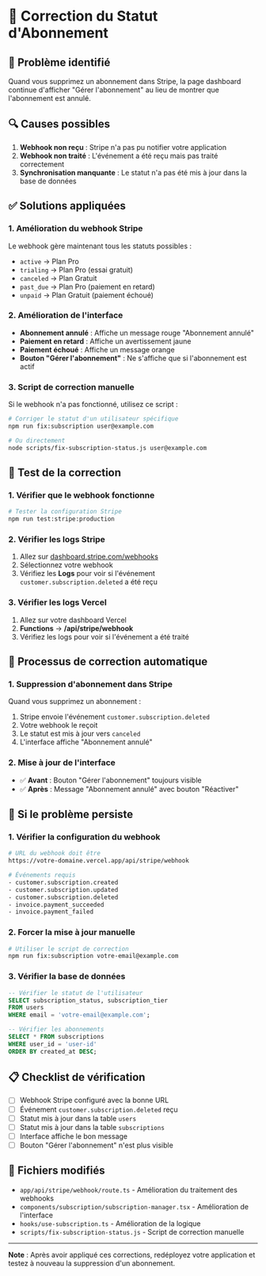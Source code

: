 # 🔧 Correction du Statut d'Abonnement

## 🚨 Problème identifié

Quand vous supprimez un abonnement dans Stripe, la page dashboard continue d'afficher "Gérer l'abonnement" au lieu de montrer que l'abonnement est annulé.

## 🔍 Causes possibles

1. **Webhook non reçu** : Stripe n'a pas pu notifier votre application
2. **Webhook non traité** : L'événement a été reçu mais pas traité correctement
3. **Synchronisation manquante** : Le statut n'a pas été mis à jour dans la base de données

## ✅ Solutions appliquées

### 1. Amélioration du webhook Stripe

Le webhook gère maintenant tous les statuts possibles :
- `active` → Plan Pro
- `trialing` → Plan Pro (essai gratuit)
- `canceled` → Plan Gratuit
- `past_due` → Plan Pro (paiement en retard)
- `unpaid` → Plan Gratuit (paiement échoué)

### 2. Amélioration de l'interface

- **Abonnement annulé** : Affiche un message rouge "Abonnement annulé"
- **Paiement en retard** : Affiche un avertissement jaune
- **Paiement échoué** : Affiche un message orange
- **Bouton "Gérer l'abonnement"** : Ne s'affiche que si l'abonnement est actif

### 3. Script de correction manuelle

Si le webhook n'a pas fonctionné, utilisez ce script :

```bash
# Corriger le statut d'un utilisateur spécifique
npm run fix:subscription user@example.com

# Ou directement
node scripts/fix-subscription-status.js user@example.com
```

## 🧪 Test de la correction

### 1. Vérifier que le webhook fonctionne

```bash
# Tester la configuration Stripe
npm run test:stripe:production
```

### 2. Vérifier les logs Stripe

1. Allez sur [dashboard.stripe.com/webhooks](https://dashboard.stripe.com/webhooks)
2. Sélectionnez votre webhook
3. Vérifiez les **Logs** pour voir si l'événement `customer.subscription.deleted` a été reçu

### 3. Vérifier les logs Vercel

1. Allez sur votre dashboard Vercel
2. **Functions** → **/api/stripe/webhook**
3. Vérifiez les logs pour voir si l'événement a été traité

## 🔄 Processus de correction automatique

### 1. Suppression d'abonnement dans Stripe

Quand vous supprimez un abonnement :
1. Stripe envoie l'événement `customer.subscription.deleted`
2. Votre webhook le reçoit
3. Le statut est mis à jour vers `canceled`
4. L'interface affiche "Abonnement annulé"

### 2. Mise à jour de l'interface

- ✅ **Avant** : Bouton "Gérer l'abonnement" toujours visible
- ✅ **Après** : Message "Abonnement annulé" avec bouton "Réactiver"

## 🚨 Si le problème persiste

### 1. Vérifier la configuration du webhook

```bash
# URL du webhook doit être
https://votre-domaine.vercel.app/api/stripe/webhook

# Événements requis
- customer.subscription.created
- customer.subscription.updated
- customer.subscription.deleted
- invoice.payment_succeeded
- invoice.payment_failed
```

### 2. Forcer la mise à jour manuelle

```bash
# Utiliser le script de correction
npm run fix:subscription votre-email@example.com
```

### 3. Vérifier la base de données

```sql
-- Vérifier le statut de l'utilisateur
SELECT subscription_status, subscription_tier 
FROM users 
WHERE email = 'votre-email@example.com';

-- Vérifier les abonnements
SELECT * FROM subscriptions 
WHERE user_id = 'user-id' 
ORDER BY created_at DESC;
```

## 📋 Checklist de vérification

- [ ] Webhook Stripe configuré avec la bonne URL
- [ ] Événement `customer.subscription.deleted` reçu
- [ ] Statut mis à jour dans la table `users`
- [ ] Statut mis à jour dans la table `subscriptions`
- [ ] Interface affiche le bon message
- [ ] Bouton "Gérer l'abonnement" n'est plus visible

## 🔗 Fichiers modifiés

- `app/api/stripe/webhook/route.ts` - Amélioration du traitement des webhooks
- `components/subscription/subscription-manager.tsx` - Amélioration de l'interface
- `hooks/use-subscription.ts` - Amélioration de la logique
- `scripts/fix-subscription-status.js` - Script de correction manuelle

---

**Note** : Après avoir appliqué ces corrections, redéployez votre application et testez à nouveau la suppression d'un abonnement.
